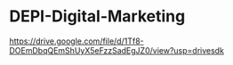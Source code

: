 # DEPI-Digital-Marketing
https://drive.google.com/file/d/1Tf8-DOEmDbqQEmShUyX5eFzzSadEgJZ0/view?usp=drivesdk
